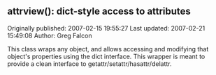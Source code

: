 ## attrview(): dict-style access to attributes 
Originally published: 2007-02-15 19:55:27 
Last updated: 2007-02-21 15:49:08 
Author: Greg Falcon 
 
This class wraps any object, and allows accessing and modifying that object's properties using the dict interface.  This wrapper is meant to provide a clean  interface to getattr/setattr/hasattr/delattr.